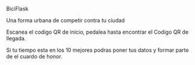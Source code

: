 BiciFlask

Una forma urbana de competir contra tu ciudad


Escanea el codigo QR de inicio, pedalea hasta encontrar el Codigo QR de llegada.

Si tu tiempo esta en los 10 mejores podras poner tus datos y formar parte de el cuardo de honor.
